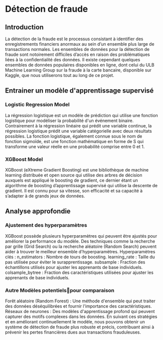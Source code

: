 # Détection de fraude
## Introduction
La détection de la fraude est le processus consistant à identifier des enregistrements financiers anormaux au sein d’un ensemble plus large de transactions normales.
Les ensembles de données pour la détection de fraude sont notoirement difficiles d’accès en raison des problématiques liées à la confidentialité des données. Il existe cependant quelques ensembles de données populaires disponibles en ligne, dont celui du ULB Machine Learning Group sur la fraude à la carte bancaire, disponible sur Kaggle, que nous utiliserons tout au long de ce projet.
## Entrainer un modèle d'apprentissage supervisé
### Logistic Regression Model
La régression logistique est un modèle de prédiction qui utilise une fonction logistique pour modéliser la probabilité d'un événement binaire. Contrairement à la régression linéaire qui prédit une variable continue, la régression logistique prédit une variable catégorielle avec deux résultats possibles.
La fonction logistique, également connue sous le nom de fonction sigmoïde, est une fonction mathématique en forme de S qui transforme une valeur réelle en une probabilité comprise entre 0 et 1.
### XGBoost Model
XGBoost (eXtreme Gradient Boosting) est une bibliothèque de machine learning distribuée et open source qui utilise des arbres de décision auxquels est appliqué le boosting de gradient, ce dernier étant un algorithme de boosting d’apprentissage supervisé qui utilise la descente de gradient. Il est connu pour sa vitesse, son efficacité et sa capacité à s’adapter à de grands jeux de données.
## Analyse approfondie
### Ajustement des hyperparamètres
XGBoost possède plusieurs hyperparamètres qui peuvent être ajustés pour améliorer la performance du modèle. Des techniques comme la recherche par grille (Grid Search) ou la recherche aléatoire (Random Search) peuvent aider à trouver le meilleur ensemble d'hyperparamètres.
Hyperparamètres clés :
n_estimators : Nombre de tours de boosting.
learning_rate : Taille du pas utilisée pour éviter le surapprentissage.
subsample : Fraction des échantillons utilisés pour ajuster les apprenants de base individuels.
colsample_bytree : Fraction des caractéristiques utilisées pour ajuster les apprenants de base individuels.
### Autre Modèles potentielspour comparaison 
Forêt aléatoire (Random Forest) : Une méthode d'ensemble qui peut traiter des données déséquilibrées et fournir l'importance des caractéristiques.
Réseaux de neurones : Des modèles d'apprentissage profond qui peuvent capturer des motifs complexes dans les données.
En suivant ces stratégies et en améliorant continuellement le modèle, nous pouvons obtenir un système de détection de fraude plus robuste et précis, contribuant ainsi à prévenir les pertes financières dues aux transactions frauduleuses.













